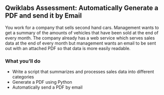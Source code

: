 ## Qwiklabs Assessment: Automatically Generate a PDF and send it by Email

You work for a company that sells second hand cars. Management wants to get a summary of the amounts of vehicles that have been sold at the end of every month. The company already has a web service which serves sales data at the end of every month but management wants an email to be sent out with an attached PDF so that data is more easily readable.

### What you’ll do

* Write a script that summarizes and processes sales data into different categories
* Generate a PDF using Python
* Automatically send a PDF by email 